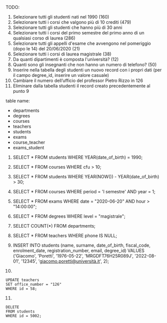 TODO:

1. Selezionare tutti gli studenti nati nel 1990 (160)
2. Selezionare tutti i corsi che valgono più di 10 crediti (479)
3. Selezionare tutti gli studenti che hanno più di 30 anni
4. Selezionare tutti i corsi del primo semestre del primo anno di un qualsiasi corso di laurea (286)
5. Selezionare tutti gli appelli d'esame che avvengono nel pomeriggio (dopo le 14) del 20/06/2020 (21)
6. Selezionare tutti i corsi di laurea magistrale (38)
7. Da quanti dipartimenti è composta l'università? (12)
8. Quanti sono gli insegnanti che non hanno un numero di telefono? (50)
9. Inserire nella tabella degli studenti un nuovo record con i propri dati (per il campo degree_id, inserire un valore casuale)
10. Cambiare il numero dell’ufficio del professor Pietro Rizzo in 126
11. Eliminare dalla tabella studenti il record creato precedentemente al punto 9

table name:

- departments
- degrees
- courses
- teachers
- students
- exams
- course_teacher
- exams_student

1.  
    SELECT *
    FROM students
    WHERE YEAR(date_of_birth) = 1990;

2.  
    SELECT *
    FROM courses
    WHERE cfu > 10;

3.  
    SELECT *
    FROM students
    WHERE YEAR(NOW()) - YEAR(date_of_birth) > 30;

4.  
    SELECT *
    FROM courses
    WHERE period = 'I semestre' AND year = 1;

5.  
    SELECT *
    FROM exams
    WHERE date = "2020-06-20" AND hour > "14:00:00";

6.  
    SELECT *
    FROM degrees
    WHERE level = "magistrale";

7.  
    SELECT COUNT(*)
    FROM departments;

8.  
    SELECT *
    FROM teachers
    WHERE phone IS NULL;


9.  
    INSERT INTO students 
    (name, surname, date_of_birth, fiscal_code, enrolment_date, registration_number, email, degree_id)
    VALUES 
    ('Giacomo', 'Poretti', '1976-05-22', 'MRGDFT76H25R089J', '2022-08-01', '12345', 'giacomo.poretti@università.it', 2);

10.  
   

    UPDATE teachers
    SET office_number = "126"
    WHERE id = 58;


11.  
   

    DELETE 
    FROM students
    WHERE id = 5002;

  

